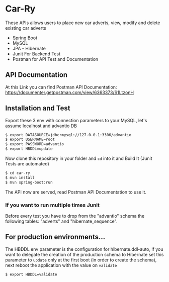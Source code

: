 # Car-Ry

These APIs allows users to place new car adverts, view, modify and delete existing car adverts

  - Spring Boot
  - MySQL
  - JPA - Hibernate
  - Junit For Backend Test
  - Postman for API Test and Documentation

## API Documentation
At this Link you can find Postman API Documentation: https://documenter.getpostman.com/view/6363373/S1LtzonH

## Installation and Test
Export these 3 env with connection parameters to your MySQL, let's assume localhost and advantio DB

```sh
$ export DATASOURCE=jdbc:mysql://127.0.0.1:3306/advantio
$ export USERNAME=root
$ export PASSWORD=advantio
$ export HBDDL=update
```

Now clone this repository in your folder and 
``cd`` 
into it and Build It (Junit Tests are automated)

```sh
$ cd car-ry
$ mvn install
$ mvn spring-boot:run
```

The API now are served, read Postman API Documentation to use it.
### If you want to run multiple times Junit
Before every test you have to drop from the "advantio" schema the following tables: "adverts" and "hibernate_sequence".
## For production environments...

The HBDDL env parameter is the configuration for hibernate.ddl-auto, if you want to delegate the creation of the production schema to Hibernate set this parameter to ``update``
only at the first boot (in order to create the schema), next reboot the application with the value on ``validate``

```sh
$ export HBDDL=validate
```